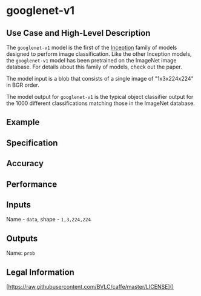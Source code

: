 # googlenet-v1

## Use Case and High-Level Description

The `googlenet-v1` model is the first of the [Inception](https://arxiv.org/pdf/1602.07261.pdf) family of models designed to perform image classification. Like the other Inception models, the `googlenet-v1` model has been pretrained on the ImageNet image database. For details about this family of models, check out the paper.

The model input is a blob that consists of a single image of "1x3x224x224" in BGR order.

The model output for `googlenet-v1` is the typical object classifier output for the 1000 different classifications matching those in the ImageNet database.

## Example

## Specification

## Accuracy

## Performance

## Inputs

Name - `data`, shape - `1,3,224,224`

## Outputs

Name: `prob`

## Legal Information

[https://raw.githubusercontent.com/BVLC/caffe/master/LICENSE]()
